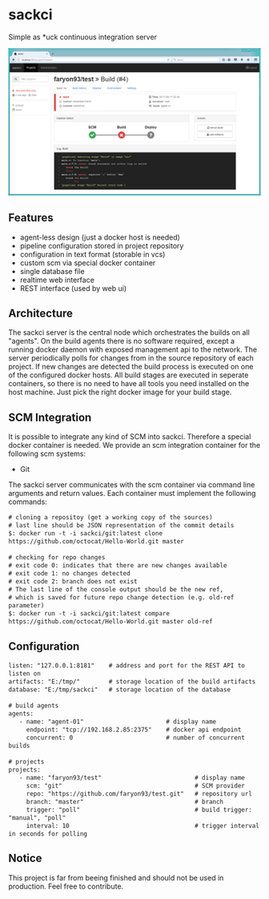# sackci
Simple as *uck continuous integration server

![Screenshot of webinterface](doc/webinterface.png)

## Features
- agent-less design (just a docker host is needed)
- pipeline configuration stored in project repository
- configuration in text format (storable in vcs)
- custom scm via special docker container
- single database file
- realtime web interface
- REST interface (used by web ui)

## Architecture
The sackci server is the central node which orchestrates the builds on all "agents". On the build agents there is no software required, except a running docker daemon with exposed management api to the network.
The server periodically polls for changes from in the source repository of each project. If new changes are detected the build process is executed on one of the configured docker hosts.
All build stages are executed in seperate containers, so there is no need to have all tools you need installed on the host machine. Just pick the right docker image for your build stage.

## SCM Integration
It is possible to integrate any kind of SCM into sackci. Therefore a special docker container is needed. We provide an scm integration container for the following scm systems:

- Git

The sackci server communicates with the scm container via command line arguments and return values. Each container must implement the following commands:

```
# cloning a repositoy (get a working copy of the sources)
# last line should be JSON representation of the commit details
$: docker run -t -i sackci/git:latest clone https://github.com/octocat/Hello-World.git master

# checking for repo changes
# exit code 0: indicates that there are new changes available
# exit code 1: no changes detected
# exit code 2: branch does not exist
# The last line of the console output should be the new ref,
# which is saved for future repo change detection (e.g. old-ref parameter)
$: docker run -t -i sackci/git:latest compare https://github.com/octocat/Hello-World.git master old-ref
```

## Configuration
```
listen: "127.0.0.1:8181"    # address and port for the REST API to listen on
artifacts: "E:/tmp/"        # storage location of the build artifacts
database: "E:/tmp/sackci"   # storage location of the database

# build agents
agents:
   - name: "agent-01"                       # display name
     endpoint: "tcp://192.168.2.85:2375"    # docker api endpoint
     concurrent: 0                          # number of concurrent builds

# projects
projects:
   - name: "faryon93/test"                          # display name
     scm: "git"                                     # SCM provider
     repo: "https://github.com/faryon93/test.git"   # repository url
     branch: "master"                               # branch
     trigger: "poll"                                # build trigger: "manual", "poll"
     interval: 10                                   # trigger interval in seconds for polling
```

## Notice
This project is far from beeing finished and should not be used in production. Feel free to contribute.